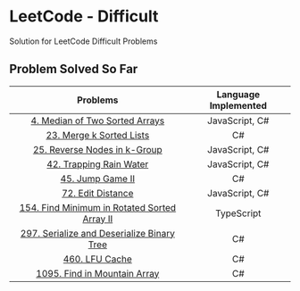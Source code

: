 # LeetCode - Difficult

Solution for LeetCode Difficult Problems

## Problem Solved So Far

|                                                               Problems                                                                | Language Implemented |
| :-----------------------------------------------------------------------------------------------------------------------------------: | :------------------: |
|                    [4. Median of Two Sorted Arrays](https://leetcode-cn.com/problems/median-of-two-sorted-arrays/)                    |    JavaScript, C#    |
|                          [23. Merge k Sorted Lists](https://leetcode-cn.com/problems/merge-k-sorted-lists/)                           |          C#          |
|                      [25. Reverse Nodes in k-Group](https://leetcode-cn.com/problems/reverse-nodes-in-k-group/)                       |    JavaScript, C#    |
|                           [42. Trapping Rain Water](https://leetcode-cn.com/problems/trapping-rain-water/)                            |    JavaScript, C#    |
|                                  [45. Jump Game II](https://leetcode-cn.com/problems/jump-game-ii/)                                   |          C#          |
|                                 [72. Edit Distance](https://leetcode-cn.com/problems/edit-distance/)                                  |    JavaScript, C#    |
| [154. Find Minimum in Rotated Sorted Array II](https://leetcode-cn.com/problems/find-minimum-in-rotated-sorted-array-ii/submissions/) |      TypeScript      |
|         [297. Serialize and Deserialize Binary Tree](https://leetcode-cn.com/problems/serialize-and-deserialize-binary-tree/)         |          C#          |
|                                     [460. LFU Cache](https://leetcode-cn.com/problems/lfu-cache/)                                     |          C#          |
|                       [1095. Find in Mountain Array](https://leetcode-cn.com/problems/find-in-mountain-array/)                        |          C#          |
